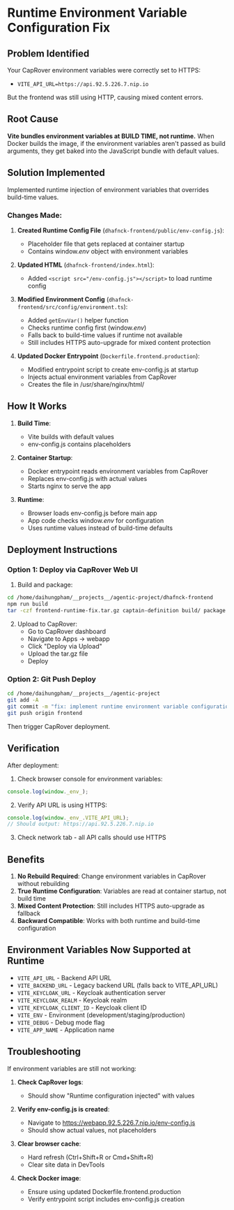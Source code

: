 # Runtime Environment Variable Configuration Fix

## Problem Identified
Your CapRover environment variables were correctly set to HTTPS:
- `VITE_API_URL=https://api.92.5.226.7.nip.io`

But the frontend was still using HTTP, causing mixed content errors.

## Root Cause
**Vite bundles environment variables at BUILD TIME, not runtime.** When Docker builds the image, if the environment variables aren't passed as build arguments, they get baked into the JavaScript bundle with default values.

## Solution Implemented
Implemented runtime injection of environment variables that overrides build-time values.

### Changes Made:

1. **Created Runtime Config File** (`dhafnck-frontend/public/env-config.js`):
   - Placeholder file that gets replaced at container startup
   - Contains window._env_ object with environment variables

2. **Updated HTML** (`dhafnck-frontend/index.html`):
   - Added `<script src="/env-config.js"></script>` to load runtime config

3. **Modified Environment Config** (`dhafnck-frontend/src/config/environment.ts`):
   - Added `getEnvVar()` helper function
   - Checks runtime config first (window._env_)
   - Falls back to build-time values if runtime not available
   - Still includes HTTPS auto-upgrade for mixed content protection

4. **Updated Docker Entrypoint** (`Dockerfile.frontend.production`):
   - Modified entrypoint script to create env-config.js at startup
   - Injects actual environment variables from CapRover
   - Creates the file in /usr/share/nginx/html/

## How It Works

1. **Build Time**:
   - Vite builds with default values
   - env-config.js contains placeholders

2. **Container Startup**:
   - Docker entrypoint reads environment variables from CapRover
   - Replaces env-config.js with actual values
   - Starts nginx to serve the app

3. **Runtime**:
   - Browser loads env-config.js before main app
   - App code checks window._env_ for configuration
   - Uses runtime values instead of build-time defaults

## Deployment Instructions

### Option 1: Deploy via CapRover Web UI

1. Build and package:
```bash
cd /home/daihungpham/__projects__/agentic-project/dhafnck-frontend
npm run build
tar -czf frontend-runtime-fix.tar.gz captain-definition build/ package.json
```

2. Upload to CapRover:
   - Go to CapRover dashboard
   - Navigate to Apps → webapp
   - Click "Deploy via Upload"
   - Upload the tar.gz file
   - Deploy

### Option 2: Git Push Deploy

```bash
cd /home/daihungpham/__projects__/agentic-project
git add -A
git commit -m "fix: implement runtime environment variable configuration for frontend"
git push origin frontend
```

Then trigger CapRover deployment.

## Verification

After deployment:

1. Check browser console for environment variables:
```javascript
console.log(window._env_);
```

2. Verify API URL is using HTTPS:
```javascript
console.log(window._env_.VITE_API_URL);
// Should output: https://api.92.5.226.7.nip.io
```

3. Check network tab - all API calls should use HTTPS

## Benefits

1. **No Rebuild Required**: Change environment variables in CapRover without rebuilding
2. **True Runtime Configuration**: Variables are read at container startup, not build time
3. **Mixed Content Protection**: Still includes HTTPS auto-upgrade as fallback
4. **Backward Compatible**: Works with both runtime and build-time configuration

## Environment Variables Now Supported at Runtime

- `VITE_API_URL` - Backend API URL
- `VITE_BACKEND_URL` - Legacy backend URL (falls back to VITE_API_URL)
- `VITE_KEYCLOAK_URL` - Keycloak authentication server
- `VITE_KEYCLOAK_REALM` - Keycloak realm
- `VITE_KEYCLOAK_CLIENT_ID` - Keycloak client ID
- `VITE_ENV` - Environment (development/staging/production)
- `VITE_DEBUG` - Debug mode flag
- `VITE_APP_NAME` - Application name

## Troubleshooting

If environment variables are still not working:

1. **Check CapRover logs**:
   - Should show "Runtime configuration injected" with values

2. **Verify env-config.js is created**:
   - Navigate to https://webapp.92.5.226.7.nip.io/env-config.js
   - Should show actual values, not placeholders

3. **Clear browser cache**:
   - Hard refresh (Ctrl+Shift+R or Cmd+Shift+R)
   - Clear site data in DevTools

4. **Check Docker image**:
   - Ensure using updated Dockerfile.frontend.production
   - Verify entrypoint script includes env-config.js creation